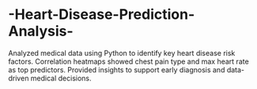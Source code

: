 # -Heart-Disease-Prediction-Analysis-
Analyzed medical data using Python to identify key heart disease risk factors. Correlation heatmaps showed chest pain type and max heart rate as top predictors. Provided insights to support early diagnosis and data-driven medical decisions.

